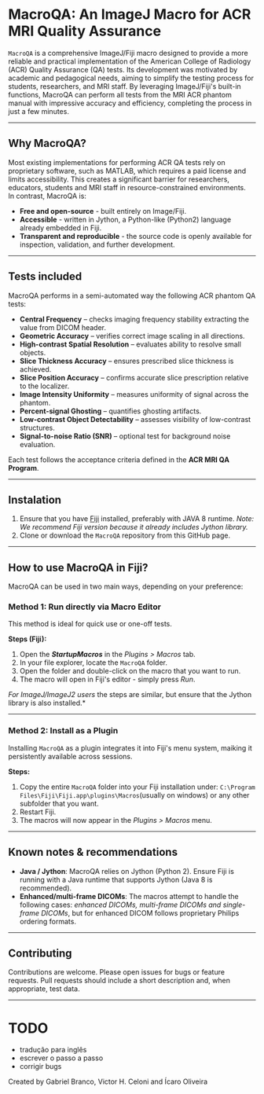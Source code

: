 # MacroQA: An ImageJ Macro for ACR MRI Quality Assurance
`MacroQA` is a comprehensive ImageJ/Fiji macro designed to provide a more reliable and practical implementation of the American College of Radiology (ACR) Quality Assurance (QA) tests. Its development was motivated by academic and pedagogical needs, aiming to simplify the testing process for students, researchers, and MRI staff. By leveraging ImageJ/Fiji's built-in functions, MacroQA can perform all tests from the MRI ACR phantom manual with impressive accuracy and efficiency, completing the process in just a few minutes.

---

## Why MacroQA?
Most existing implementations for performing ACR QA tests rely on proprietary software, such as MATLAB, which requires a paid license and limits accessibility. This creates a significant barrier for researchers, educators, students and MRI staff in resource-constrained environments.\
In contrast, MacroQA is:
- **Free and open-source** - built entirely on Image/Fiji.
- **Accessible** - written in Jython, a Python-like (Python2) language already embedded in Fiji.
- **Transparent and reproducible** - the source code is openly available for inspection, validation, and further development.

---

## Tests included
MacroQA performs in a semi-automated way the following ACR phantom QA tests:
- **Central Frequency** – checks imaging frequency stability extracting the value from DICOM header.  
- **Geometric Accuracy** – verifies correct image scaling in all directions.  
- **High-contrast Spatial Resolution** – evaluates ability to resolve small objects.  
- **Slice Thickness Accuracy** – ensures prescribed slice thickness is achieved.  
- **Slice Position Accuracy** – confirms accurate slice prescription relative to the localizer.  
- **Image Intensity Uniformity** – measures uniformity of signal across the phantom.  
- **Percent-signal Ghosting** – quantifies ghosting artifacts.  
- **Low-contrast Object Detectability** – assesses visibility of low-contrast structures.  
- **Signal-to-noise Ratio (SNR)** – optional test for background noise evaluation.  

Each test follows the acceptance criteria defined in the **ACR MRI QA Program**.  

---

## Instalation
1. Ensure that you have [Fiji](https://imagej.net/software/fiji/) installed, preferably with JAVA 8 runtime.
*Note: We recommend Fiji version because it already includes Jython library.*
2. Clone or download the `MacroQA` repository from this GitHub page.

---

## How to use MacroQA in Fiji?
MacroQA can be used in two main ways, depending on your preference:

### Method 1: Run directly via Macro Editor
This method is ideal for quick use or one-off tests.

**Steps (Fiji):**
1. Open the ***StartupMacros*** in the *Plugins > Macros* tab.
2. In your file explorer, locate the `MacroQA` folder.
3. Open the folder and double-click on the macro that you want to run.
4. The macro will open in Fiji's editor - simply press *Run*.

*For ImageJ/ImageJ2 users* the steps are similar, but ensure that the Jython library is also installed.*

---

### Method 2: Install as a Plugin
Installing `MacroQA` as a plugin integrates it into Fiji's menu system, maiking it persistently available across sessions.

**Steps:**
1. Copy the entire `MacroQA` folder into your Fiji installation under: `C:\Program Files\Fiji\Fiji.app\plugins\Macros`(usually on windows) or any other subfolder that you want.
2. Restart Fiji.
3. The macros will now appear in the *Plugins > Macros* menu.

---

## Known notes & recommendations
- **Java / Jython**: MacroQA relies on Jython (Python 2). Ensure Fiji is running with a Java runtime that supports Jython (Java 8 is recommended).  
- **Enhanced/multi-frame DICOMs**: The macros attempt to handle the following cases: *enhanced DICOMs, multi-frame DICOMs and single-frame DICOMs*, but for enhanced DICOM follows proprietary Philips ordering formats.

---

## Contributing
Contributions are welcome. Please open issues for bugs or feature requests. Pull requests should include a short description and, when appropriate, test data.

---
# TODO
- tradução para inglês
- escrever o passo a passo
- corrigir bugs


Created by Gabriel Branco, Victor H. Celoni and Ícaro Oliveira
